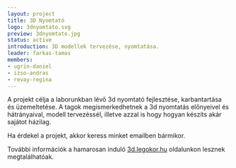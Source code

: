 ```yaml
---
layout: project
title: 3D Nyomtató
logo: 3dnyomtato.svg
preview: 3dnyomtato.jpg
status: active
introduction: 3D modellek tervezése, nyomtatása.
leader: farkas-tamas
members:
- ugrin-daniel
- izso-andras
- revay-regina
---
```


A projekt célja a laborunkban lévő 3d nyomtató fejlesztése, karbantartása és üzemeltetése. A tagok megismerkedhetnek a 3d nyomtatás előnyeivel és hátrányaival, modell tervezéssél, illetve azzal is hogy hogyan készíts akár sajátot házilag.

Ha érdekel a projekt, akkor keress minket emailben bármikor.

További információk a hamarosan induló <a target="_blank" href="https://3d.legokor.hu">3d.legokor.hu</a> oldalunkon lesznek megtalálhatóak.
